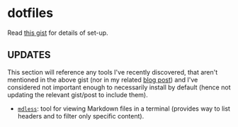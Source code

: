 # dotfiles

Read [this gist](https://gist.github.com/Integralist/20e6e0206f39d88302d73282688111a4) for details of set-up.

## UPDATES

This section will reference any tools I've recently discovered, that aren't mentioned in the above gist (nor in my related [blog post](https://www.integralist.co.uk/posts/new-laptop-configuration/)) and I've considered not important enough to necessarily install by default (hence not updating the relevant gist/post to include them).

- [`mdless`](https://brettterpstra.com/projects/mdless/): tool for viewing Markdown files in a terminal (provides way to list headers and to filter only specific content).
